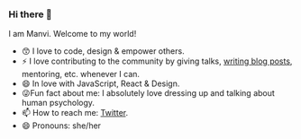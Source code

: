 ### Hi there 👋 

I am Manvi. Welcome to my world! 
<!--
**The-lady-developer/The-lady-developer** is a ✨ _special_ ✨ repository because its `README.md` (this file) appears on your GitHub profile. -->
- :kissing_smiling_eyes: I love to code, design & empower others.
- ⚡ I love contributing to the community by giving talks, [writing blog posts](https://medium.com/@manvisinghwal), mentoring, etc. whenever I can.
- :smile: In love with JavaScript, React & Design. 
- :stuck_out_tongue_winking_eye:Fun fact about me: I absolutely love dressing up and talking about human psychology.
- 📫 How to reach me: [Twitter](https://twitter.com/manvisinghwal).
- 😄 Pronouns: she/her

